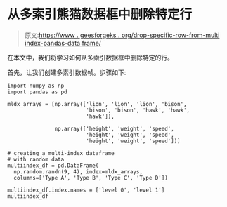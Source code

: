 # 从多索引熊猫数据框中删除特定行

> 原文:[https://www . geesforgeks . org/drop-specific-row-from-multi index-pandas-data frame/](https://www.geeksforgeeks.org/drop-specific-rows-from-multiindex-pandas-dataframe/)

在本文中，我们将学习如何从多索引数据框中删除特定的行。

首先，让我们创建多索引数据帧。步骤如下:

```
import numpy as np
import pandas as pd

mldx_arrays = [np.array(['lion', 'lion', 'lion', 'bison',
                         'bison', 'bison', 'hawk', 'hawk',
                         'hawk']),

               np.array(['height', 'weight', 'speed',
                         'height', 'weight', 'speed',
                         'height', 'weight', 'speed'])]

# creating a multi-index dataframe
# with random data
multiindex_df = pd.DataFrame(
  np.random.randn(9, 4), index=mldx_arrays,
  columns=['Type A', 'Type B', 'Type C', 'Type D'])

multiindex_df.index.names = ['level 0', 'level 1']
multiindex_df
```